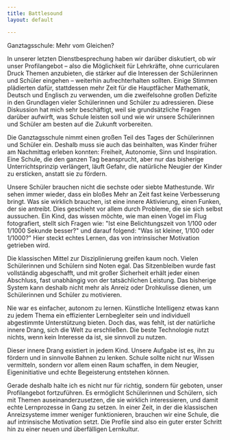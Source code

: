```yaml
---
title: Battlesound  
layout: default

---
```


Ganztagsschule: Mehr vom Gleichen?

In unserer letzten Dienstbesprechung haben wir darüber diskutiert, ob wir unser Profilangebot – also die Möglichkeit für Lehrkräfte, ohne curricularen Druck Themen anzubieten, die stärker auf die Interessen der Schülerinnen und Schüler eingehen – weiterhin aufrechterhalten sollten. Einige Stimmen plädierten dafür, stattdessen mehr Zeit für die Hauptfächer Mathematik, Deutsch und Englisch zu verwenden, um die zweifelsohne großen Defizite in den Grundlagen vieler Schülerinnen und Schüler zu adressieren. Diese Diskussion hat mich sehr beschäftigt, weil sie grundsätzliche Fragen darüber aufwirft, was Schule leisten soll und wie wir unsere Schülerinnen und Schüler am besten auf die Zukunft vorbereiten.

Die Ganztagsschule nimmt einen großen Teil des Tages der Schülerinnen und Schüler ein. Deshalb muss sie auch das beinhalten, was Kinder früher am Nachmittag erleben konnten: Freiheit, Autonomie, Sinn und Inspiration. Eine Schule, die den ganzen Tag beansprucht, aber nur das bisherige Unterrichtsprinzip verlängert, läuft Gefahr, die natürliche Neugier der Kinder zu ersticken, anstatt sie zu fördern.

Unsere Schüler brauchen nicht die sechste oder siebte Mathestunde. Wir sehen immer wieder, dass ein bloßes Mehr an Zeit fast keine Verbesserung bringt. Was sie wirklich brauchen, ist eine innere Aktivierung, einen Funken, der sie antreibt. Dies geschieht vor allem durch Probleme, die sie sich selbst aussuchen. Ein Kind, das wissen möchte, wie man einen Vogel im Flug fotografiert, stellt sich Fragen wie: "Ist eine Belichtungszeit von 1/100 oder 1/1000 Sekunde besser?" und darauf folgend: "Was ist kleiner, 1/100 oder 1/1000?" Hier steckt echtes Lernen, das von intrinsischer Motivation getrieben wird.

Die klassischen Mittel zur Disziplinierung greifen kaum noch. Vielen Schülerinnen und Schülern sind Noten egal. Das Sitzenbleiben wurde fast vollständig abgeschafft, und mit großer Sicherheit erhält jeder einen Abschluss, fast unabhängig von der tatsächlichen Leistung. Das bisherige System kann deshalb nicht mehr als Anreiz oder Drohkulisse dienen, um Schülerinnen und Schüler zu motivieren.

Nie war es einfacher, autonom zu lernen. Künstliche Intelligenz etwas kann zu jedem Thema ein effizienter Lernbegleiter sein und individuell abgestimmte Unterstützung bieten. Doch das, was fehlt, ist der natürliche innere Drang, sich die Welt zu erschließen. Die beste Technologie nutzt nichts, wenn kein Interesse da ist, sie sinnvoll zu nutzen.

Dieser innere Drang existiert in jedem Kind. Unsere Aufgabe ist es, ihn zu fördern und in sinnvolle Bahnen zu lenken. Schule sollte nicht nur Wissen vermitteln, sondern vor allem einen Raum schaffen, in dem Neugier, Eigeninitiative und echte Begeisterung entstehen können.

Gerade deshalb halte ich es nicht nur für richtig, sondern für geboten, unser Profilangebot fortzuführen. Es ermöglicht Schülerinnen und Schülern, sich mit Themen auseinanderzusetzen, die sie wirklich interessieren, und damit echte Lernprozesse in Gang zu setzen. In einer Zeit, in der die klassischen Anreizsysteme immer weniger funktionieren, brauchen wir eine Schule, die auf intrinsische Motivation setzt. Die Profile sind also ein guter erster Schritt hin zu einer neuen und überfälligen Lernkultur.